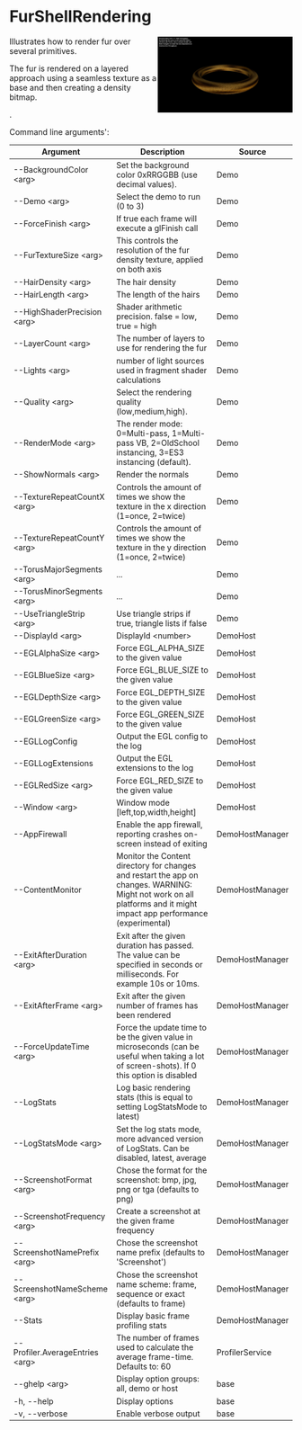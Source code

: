 <!-- #AG_DEMOAPP_HEADER_BEGIN# -->
# FurShellRendering
<img src="./Example.jpg" height="135px" style="float:right">

<!-- #AG_DEMOAPP_HEADER_END# -->
<!-- #AG_BRIEF_BEGIN# -->
Illustrates how to render fur over several primitives.

The fur is rendered on a layered approach using a seamless texture as a base and then creating a density bitmap.

.
<!-- #AG_BRIEF_END# -->

<!-- #AG_DEMOAPP_COMMANDLINE_ARGUMENTS_BEGIN# -->

Command line arguments':

Argument                       |Description                                                                                                                                                          |Source
-------------------------------|---------------------------------------------------------------------------------------------------------------------------------------------------------------------|---------------
--BackgroundColor \<arg>       |Set the background color 0xRRGGBB (use decimal values).                                                                                                              |Demo
--Demo \<arg>                  |Select the demo to run (0 to 3)                                                                                                                                      |Demo
--ForceFinish \<arg>           |If true each frame will execute a glFinish call                                                                                                                      |Demo
--FurTextureSize \<arg>        |This controls the resolution of the fur density texture, applied on both axis                                                                                        |Demo
--HairDensity \<arg>           |The hair density                                                                                                                                                     |Demo
--HairLength \<arg>            |The length of the hairs                                                                                                                                              |Demo
--HighShaderPrecision \<arg>   |Shader arithmetic precision. false = low, true = high                                                                                                                |Demo
--LayerCount \<arg>            |The number of layers to use for rendering the fur                                                                                                                    |Demo
--Lights \<arg>                |number of light sources used in fragment shader calculations                                                                                                         |Demo
--Quality \<arg>               |Select the rendering quality (low,medium,high).                                                                                                                      |Demo
--RenderMode \<arg>            |The render mode: 0=Multi-pass, 1=Multi-pass VB, 2=OldSchool instancing, 3=ES3 instancing (default).                                                                  |Demo
--ShowNormals \<arg>           |Render the normals                                                                                                                                                   |Demo
--TextureRepeatCountX \<arg>   |Controls the amount of times we show the texture in the x direction (1=once, 2=twice)                                                                                |Demo
--TextureRepeatCountY \<arg>   |Controls the amount of times we show the texture in the y direction (1=once, 2=twice)                                                                                |Demo
--TorusMajorSegments \<arg>    |...                                                                                                                                                                  |Demo
--TorusMinorSegments \<arg>    |...                                                                                                                                                                  |Demo
--UseTriangleStrip \<arg>      |Use triangle strips if true, triangle lists if false                                                                                                                 |Demo
--DisplayId \<arg>             |DisplayId \<number>                                                                                                                                                  |DemoHost
--EGLAlphaSize \<arg>          |Force EGL_ALPHA_SIZE to the given value                                                                                                                              |DemoHost
--EGLBlueSize \<arg>           |Force EGL_BLUE_SIZE to the given value                                                                                                                               |DemoHost
--EGLDepthSize \<arg>          |Force EGL_DEPTH_SIZE to the given value                                                                                                                              |DemoHost
--EGLGreenSize \<arg>          |Force EGL_GREEN_SIZE to the given value                                                                                                                              |DemoHost
--EGLLogConfig                 |Output the EGL config to the log                                                                                                                                     |DemoHost
--EGLLogExtensions             |Output the EGL extensions to the log                                                                                                                                 |DemoHost
--EGLRedSize \<arg>            |Force EGL_RED_SIZE to the given value                                                                                                                                |DemoHost
--Window \<arg>                |Window mode [left,top,width,height]                                                                                                                                  |DemoHost
--AppFirewall                  |Enable the app firewall, reporting crashes on-screen instead of exiting                                                                                              |DemoHostManager
--ContentMonitor               |Monitor the Content directory for changes and restart the app on changes. WARNING: Might not work on all platforms and it might impact app performance (experimental)|DemoHostManager
--ExitAfterDuration \<arg>     |Exit after the given duration has passed. The value can be specified in seconds or milliseconds. For example 10s or 10ms.                                            |DemoHostManager
--ExitAfterFrame \<arg>        |Exit after the given number of frames has been rendered                                                                                                              |DemoHostManager
--ForceUpdateTime \<arg>       |Force the update time to be the given value in microseconds (can be useful when taking a lot of screen-shots). If 0 this option is disabled                          |DemoHostManager
--LogStats                     |Log basic rendering stats (this is equal to setting LogStatsMode to latest)                                                                                          |DemoHostManager
--LogStatsMode \<arg>          |Set the log stats mode, more advanced version of LogStats. Can be disabled, latest, average                                                                          |DemoHostManager
--ScreenshotFormat \<arg>      |Chose the format for the screenshot: bmp, jpg, png or tga (defaults to png)                                                                                          |DemoHostManager
--ScreenshotFrequency \<arg>   |Create a screenshot at the given frame frequency                                                                                                                     |DemoHostManager
--ScreenshotNamePrefix \<arg>  |Chose the screenshot name prefix (defaults to 'Screenshot')                                                                                                          |DemoHostManager
--ScreenshotNameScheme \<arg>  |Chose the screenshot name scheme: frame, sequence or exact (defaults to frame)                                                                                       |DemoHostManager
--Stats                        |Display basic frame profiling stats                                                                                                                                  |DemoHostManager
--Profiler.AverageEntries \<arg>|The number of frames used to calculate the average frame-time. Defaults to: 60                                                                                       |ProfilerService
--ghelp \<arg>                 |Display option groups: all, demo or host                                                                                                                             |base
-h, --help                     |Display options                                                                                                                                                      |base
-v, --verbose                  |Enable verbose output                                                                                                                                                |base
<!-- #AG_DEMOAPP_COMMANDLINE_ARGUMENTS_END# -->

